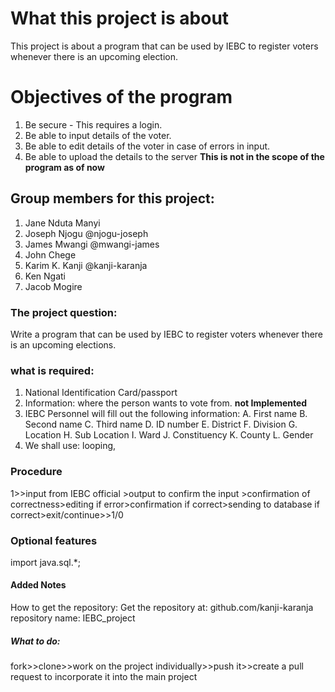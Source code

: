 # What this project is about
This project is about a program that can be used by IEBC to register voters whenever there is an upcoming election.
# Objectives of the program
1. Be secure - This requires a login.
2. Be able to input details of the voter.
3. Be able to edit details of the voter in case of errors in input.
4. Be able to upload the details to the server **This is not in the scope of the program as of now**

## Group members for this project:
1. Jane Nduta Manyi
2. Joseph Njogu @njogu-joseph
3. James Mwangi @mwangi-james
4. John Chege
5. Karim K. Kanji @kanji-karanja
6. Ken Ngati
7. Jacob Mogire

### The project question:
Write a program that can be used by IEBC to register voters whenever there is an upcoming elections.
### what is required:
1. National Identification Card/passport
2. Information: where the person wants to vote from. **not Implemented**
3. IEBC Personnel will fill out the following information:
  A. First name
  B. Second name
  C. Third name
  D. ID number
  E. District
  F. Division
  G. Location
  H. Sub Location
  I. Ward
  J. Constituency
  K. County
  L. Gender
4. We shall use: looping,

### Procedure
1>>input from IEBC official >output to confirm the input >confirmation of correctness>editing if error>confirmation if correct>sending to database if correct>exit/continue>>1/0
###  Optional features
import java.sql.*;
#### Added Notes
How to get the repository:
Get the repository at:
github.com/kanji-karanja
repository name: IEBC_project

##### What to do:
fork>>clone>>work on the project individually>>push it>>create a pull request to incorporate it into the main project
